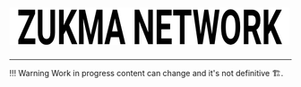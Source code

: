 # ![Zukma](assets/zukma-dark-500x66.png)
---
!!! Warning
    Work in progress content can change and it's not definitive :building_construction:.
